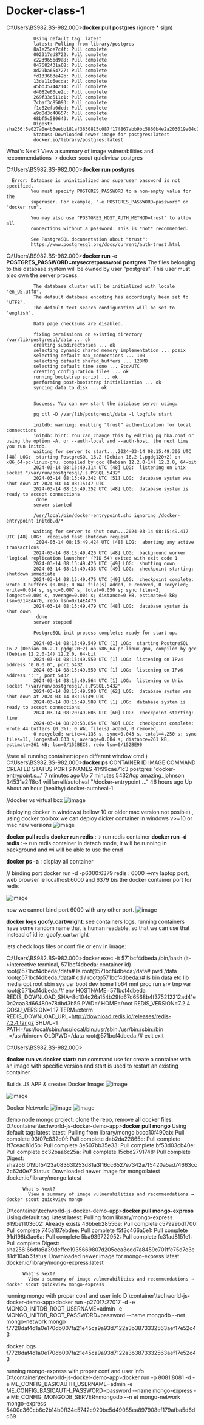 # Docker-class-1

C:\Users\BS982.BS-982.000>**docker pull postgres**  (ignore * sign)

              Using default tag: latest
              latest: Pulling from library/postgres
              8a1e25ce7c4f: Pull complete
              002317ed8722: Pull complete
              c223965bd9a8: Pull complete
              847682431a68: Pull complete
              8d29ba654727: Pull complete
              fd133663e42b: Pull complete
              13de11c6ecda: Pull complete
              45bb35744214: Pull complete
              d4082e63ce2c: Pull complete
              269f33c511c1: Pull complete
              7cbaf3c85093: Pull complete
              f1c82efa0dcd: Pull complete
              e9d0d3c40657: Pull complete
              68bf5c580643: Pull complete
              Digest: sha256:5e027a0e4b3eebb181af3630815c087f17f867abb9bc5860b4e2a203019a04c2
              Status: Downloaded newer image for postgres:latest
              docker.io/library/postgres:latest

What's Next?
  View a summary of image vulnerabilities and recommendations → docker scout quickview postgres

C:\Users\BS982.BS-982.000>**docker run postgres**

      Error: Database is uninitialized and superuser password is not specified.
             You must specify POSTGRES_PASSWORD to a non-empty value for the
             superuser. For example, "-e POSTGRES_PASSWORD=password" on "docker run".
      
             You may also use "POSTGRES_HOST_AUTH_METHOD=trust" to allow all
             connections without a password. This is *not* recommended.
      
             See PostgreSQL documentation about "trust":
             https://www.postgresql.org/docs/current/auth-trust.html

C:\Users\BS982.BS-982.000>**docker run -e POSTGRES_PASSWORD=mysecretpassword postgres**
              The files belonging to this database system will be owned by user "postgres".
              This user must also own the server process.
              
              The database cluster will be initialized with locale "en_US.utf8".
              The default database encoding has accordingly been set to "UTF8".
              The default text search configuration will be set to "english".
              
              Data page checksums are disabled.
              
              fixing permissions on existing directory /var/lib/postgresql/data ... ok
              creating subdirectories ... ok
              selecting dynamic shared memory implementation ... posix
              selecting default max_connections ... 100
              selecting default shared_buffers ... 128MB
              selecting default time zone ... Etc/UTC
              creating configuration files ... ok
              running bootstrap script ... ok
              performing post-bootstrap initialization ... ok
              syncing data to disk ... ok
              
              
              Success. You can now start the database server using:

              pg_ctl -D /var/lib/postgresql/data -l logfile start

              initdb: warning: enabling "trust" authentication for local connections
              initdb: hint: You can change this by editing pg_hba.conf or using the option -A, or --auth-local and --auth-host, the next time you run initdb.
              waiting for server to start....2024-03-14 08:15:49.306 UTC [48] LOG:  starting PostgreSQL 16.2 (Debian 16.2-1.pgdg120+2) on x86_64-pc-linux-gnu, compiled by gcc (Debian 12.2.0-14) 12.2.0, 64-bit
              2024-03-14 08:15:49.314 UTC [48] LOG:  listening on Unix socket "/var/run/postgresql/.s.PGSQL.5432"
              2024-03-14 08:15:49.342 UTC [51] LOG:  database system was shut down at 2024-03-14 08:15:47 UTC
              2024-03-14 08:15:49.352 UTC [48] LOG:  database system is ready to accept connections
               done
              server started
              
              /usr/local/bin/docker-entrypoint.sh: ignoring /docker-entrypoint-initdb.d/*
              
              waiting for server to shut down...2024-03-14 08:15:49.417 UTC [48] LOG:  received fast shutdown request
              .2024-03-14 08:15:49.424 UTC [48] LOG:  aborting any active transactions
              2024-03-14 08:15:49.426 UTC [48] LOG:  background worker "logical replication launcher" (PID 54) exited with exit code 1
              2024-03-14 08:15:49.426 UTC [49] LOG:  shutting down
              2024-03-14 08:15:49.433 UTC [49] LOG:  checkpoint starting: shutdown immediate
              2024-03-14 08:15:49.476 UTC [49] LOG:  checkpoint complete: wrote 3 buffers (0.0%); 0 WAL file(s) added, 0 removed, 0 recycled; write=0.014 s, sync=0.007 s, total=0.050 s; sync files=2, longest=0.004 s, average=0.004 s; distance=0 kB, estimate=0 kB; lsn=0/14EAA70, redo lsn=0/14EAA70
              2024-03-14 08:15:49.479 UTC [48] LOG:  database system is shut down
               done
              server stopped
              
              PostgreSQL init process complete; ready for start up.

              2024-03-14 08:15:49.549 UTC [1] LOG:  starting PostgreSQL 16.2 (Debian 16.2-1.pgdg120+2) on x86_64-pc-linux-gnu, compiled by gcc (Debian 12.2.0-14) 12.2.0, 64-bit
              2024-03-14 08:15:49.550 UTC [1] LOG:  listening on IPv4 address "0.0.0.0", port 5432
              2024-03-14 08:15:49.550 UTC [1] LOG:  listening on IPv6 address "::", port 5432
              2024-03-14 08:15:49.564 UTC [1] LOG:  listening on Unix socket "/var/run/postgresql/.s.PGSQL.5432"
              2024-03-14 08:15:49.580 UTC [62] LOG:  database system was shut down at 2024-03-14 08:15:49 UTC
              2024-03-14 08:15:49.589 UTC [1] LOG:  database system is ready to accept connections
              2024-03-14 08:20:49.605 UTC [60] LOG:  checkpoint starting: time
              2024-03-14 08:20:53.854 UTC [60] LOG:  checkpoint complete: wrote 44 buffers (0.3%); 0 WAL file(s) added, 0 removed,
              0 recycled; write=4.135 s, sync=0.043 s, total=4.250 s; sync files=11, longest=0.033 s, average=0.004 s; distance=261 kB, estimate=261 kB; lsn=0/152BEC8, redo lsn=0/152BE90


   //see all running container:(open different window cmd )
   C:\Users\BS982.BS-982.000>**docker ps**
              CONTAINER ID   IMAGE                  COMMAND                  CREATED         STATUS                       PORTS      NAMES
              41f99cae71c3   postgres               "docker-entrypoint.s…"   7 minutes ago   Up 7 minutes                 5432/tcp   amazing_johnson
              34531e2ff8c4   willfarrell/autoheal   "/docker-entrypoint …"   46 hours ago    Up About an hour (healthy)              docker-autoheal-1

//docker vs virtual box
![image](https://github.com/RakibulIslamRakib/Docker-class-1/assets/56424436/fbcb6fd7-3d0d-4c3c-ac87-c1503e304abc)

deploying docker in windows( bellow 10 or older mac version not posible) , using docker toolbox we can deploy dicker container in windows v>=10 or mac new versions
![image](https://github.com/RakibulIslamRakib/Docker-class-1/assets/56424436/b7580207-2bd6-41e8-b18b-11aeea3e8743)






**docker pull redis**
**docker run redis** :-> run redis   container 
**docker run -d redis** :-> run redis   container in detach mode, it will be running in background and wi will be able to use the cmd 

**docker ps -a** : display all container

// binding port
docker run -d -p6000:6379 redis  : 6000 ->my laptop port, web browser ie localhost:6000 and 6379 bis the docker container port for redis

![image](https://github.com/RakibulIslamRakib/Docker-class-1/assets/56424436/ac492ed0-41b2-4f79-87c6-9aeda28014ea)

now we cannot bind port 6000 with any other port.
![image](https://github.com/RakibulIslamRakib/Docker-class-1/assets/56424436/6d181f6e-6fa7-45c0-8573-97faa9bec9e9)


**docker logs goofy_cartwright**:  see containers logs,  running containers have some random name that is human readable, so that we can use that instead of id ie: goofy_cartwright

lets check logs files or conf file or env in image:

C:\Users\BS982.BS-982.000>docker exec -it 571bcf4dbeda /bin/bash   (it->interective terminal, 571bcf4dbeda: container id)
root@571bcf4dbeda:/data# ls
root@571bcf4dbeda:/data# pwd
/data
root@571bcf4dbeda:/data# cd /
root@571bcf4dbeda:/# ls
bin   data  etc   lib    media  opt   root  sbin  sys  usr
boot  dev   home  lib64  mnt    proc  run   srv   tmp  var
root@571bcf4dbeda:/# env
HOSTNAME=571bcf4dbeda
REDIS_DOWNLOAD_SHA=8d104c26a154b29fd67d6568b4f375212212ad41e0c2caa3d66480e78dbd3b59
PWD=/
HOME=/root
REDIS_VERSION=7.2.4
GOSU_VERSION=1.17
TERM=xterm
REDIS_DOWNLOAD_URL=http://download.redis.io/releases/redis-7.2.4.tar.gz
SHLVL=1
PATH=/usr/local/sbin:/usr/local/bin:/usr/sbin:/usr/bin:/sbin:/bin
_=/usr/bin/env
OLDPWD=/data
root@571bcf4dbeda:/# exit
exit

C:\Users\BS982.BS-982.000>

**docker run vs docker start:** run command use for create a container with an image with specific version and start is used to restart an existing container

Builds JS APP & creates Docker Image:
![image](https://github.com/RakibulIslamRakib/Docker-class-1/assets/56424436/c434c753-973d-4932-a9f7-f9d132adddba)


![image](https://github.com/RakibulIslamRakib/Docker-class-1/assets/56424436/f7cfe366-2a08-4fab-83c8-5294058213fb)

Docker Network:
![image](https://github.com/RakibulIslamRakib/Docker-class-1/assets/56424436/96c0197c-acb1-49e5-b894-69d90beecdc2)
![image](https://github.com/RakibulIslamRakib/Docker-class-1/assets/56424436/dc61194c-2847-4ee8-a2cc-ccb7401990f8)


demo node mongo project:
clone the repo, remove all docker files.
D:\container\techworld-js-docker-demo-app>**docker pull mongo**
          Using default tag: latest
          latest: Pulling from library/mongo
          bccd10f490ab: Pull complete
          93f07c832c0f: Pull complete
          dab2da22865c: Pull complete
          1f7ceac81d5b: Pull complete
          3e507bb35e33: Pull complete
          bf53d03cb40e: Pull complete
          cc32baa6c25a: Pull complete
          15cbd2791748: Pull complete
          Digest: sha256:019bf5423a08363f253d81a3f16cc6527e7342a7f5420a5ad74663cc2c62d0e7
          Status: Downloaded newer image for mongo:latest
          docker.io/library/mongo:latest
          
          What's Next?
            View a summary of image vulnerabilities and recommendations → docker scout quickview mongo
            

D:\container\techworld-js-docker-demo-app>**docker pull mongo-express**
          Using default tag: latest
          latest: Pulling from library/mongo-express
          619be1103602: Already exists
          46bbeb28556e: Pull complete
          c579a9bd1700: Pull complete
          745a187ebdee: Pull complete
          f5f3c466a5e1: Pull complete
          91d198b3ae6a: Pull complete
          5ba939722952: Pull complete
          fc31ad8151e1: Pull complete
          Digest: sha256:66dfa6a39deffce1935669807d205eca3edd7a8459c701ffe75d7e3e81df10ab
          Status: Downloaded newer image for mongo-express:latest
          docker.io/library/mongo-express:latest
          
          What's Next?
            View a summary of image vulnerabilities and recommendations → docker scout quickview mongo-express

running mongo with proper conf and user info 
 D:\container\techworld-js-docker-demo-app>docker run -p27017:27017 -d -e MONGO_INITDB_ROOT_USERNAME=admin -e MONGO_INITDB_ROOT_PASSWORD=password --name mongodb --net mongo-network mongo
f7728daf4d1a0e170db007fa21e45ca9a93d7122a3b3873332563aef17e52c43       

docker logs f7728daf4d1a0e170db007fa21e45ca9a93d7122a3b3873332563aef17e52c43


running mongo-express  with proper conf and user info 
D:\container\techworld-js-docker-demo-app>docker run -p 8081:8081 -d -e ME_CONFIG_BASICAUTH_USERNAME=admin -e ME_CONFIG_BASICAUTH_PASSWORD=password --name mongo-express  -e ME_CONFIG_MONGODB_SERVER=mongodb --n
et mongo-network mongo-express
5400c360cb6c2b14b9ff34c5742c920be5d49085ea897908ef179afba5d6dc69

